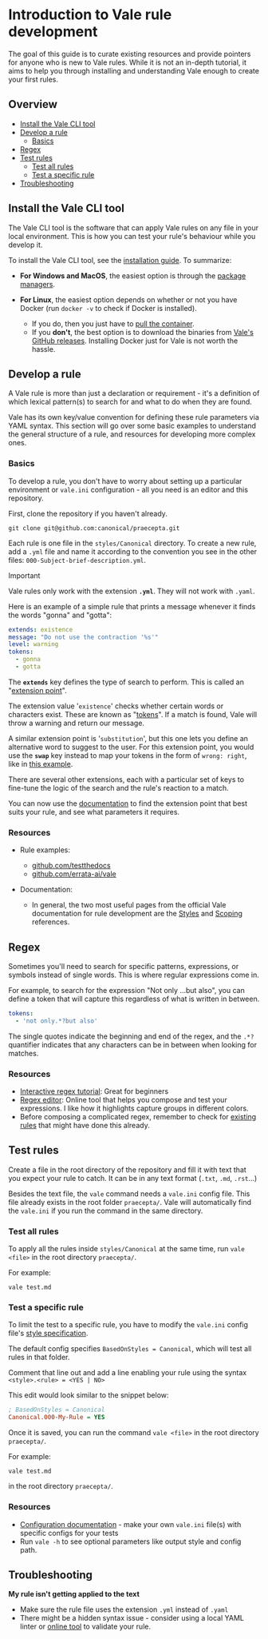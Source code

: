# Introduction to Vale rule development

The goal of this guide is to curate existing resources and provide pointers for anyone who is new to Vale rules. While it is not an in-depth tutorial, it aims to help you through installing and understanding Vale enough to create your first rules.

## Overview
* [Install the Vale CLI tool](#install-the-vale-cli-tool)
* [Develop a rule](#develop-a-rule)
  * [Basics](#basics)
* [Regex](#regex)
* [Test rules](#test-rules)
  * [Test all rules](#test-all-rules)
  * [Test a specific rule](#test-a-specific-rule)
* [Troubleshooting](#troubleshooting)


## Install the Vale CLI tool

The Vale CLI tool is the software that can apply Vale rules on any file in your local environment. This is how you can test your rule's behaviour while you develop it.

To install the Vale CLI tool, see the [installation guide](https://vale.sh/docs/vale-cli/installation/). To summarize:

- **For Windows and MacOS**, the easiest option is through the [package managers](https://vale.sh/docs/vale-cli/installation/#package-managers).

- **For Linux**, the easiest option depends on whether or not you have Docker (run `docker -v` to check if Docker is installed).
  * If you do, then you just have to [pull the container](https://vale.sh/docs/vale-cli/installation/#docker).
  * If you **don't**, the best option is to download the binaries from [Vale's GitHub releases](https://vale.sh/docs/vale-cli/installation/#github-releases). Installing Docker just for Vale is not worth the hassle.

## Develop a rule

A Vale rule is more than just a declaration or requirement - it's a definition of which lexical pattern(s) to search for and what to do when they are found. 

Vale has its own key/value convention for defining these rule parameters via YAML syntax. This section will go over some basic examples to understand the general structure of a rule, and resources for developing more complex ones.

### Basics

To develop a rule, you don't have to worry about setting up a particular environment or `vale.ini` configuration - all you need is an editor and this repository.

First, clone the repository if you haven't already.

```shell
git clone git@github.com:canonical/praecepta.git
```

Each rule is one file in the `styles/Canonical` directory. To create a new rule, add a `.yml` file and name it according to the convention you see in the other files: `000-Subject-brief-description.yml`.

> [!IMPORTANT]
> Vale rules only work with the extension **`.yml`**. They will not work with `.yaml`.

Here is an example of a simple rule that prints a message whenever it finds the words "gonna" and "gotta":

```yaml
extends: existence
message: "Do not use the contraction '%s'"
level: warning
tokens:
  - gonna
  - gotta
```

The **`extends`** key defines the type of search to perform. This is called an "[extension point](https://vale.sh/docs/topics/styles/#extension-points)".

The extension value '`existence`' checks whether certain words or characters exist. These are known as "[tokens](https://en.wikipedia.org/wiki/Lexical_analysis#Lexical_token_and_lexical_tokenization)". If a match is found, Vale will throw a warning and return our message.

A similar extension point is '`substitution`', but this one lets you define an alternative word to suggest to the user. For this extension point, you would use the **`swap`** key instead to map your tokens in the form of `wrong: right`, like in [this example](https://vale.sh/docs/topics/styles/#substitution).

There are several other extensions, each with a particular set of keys to fine-tune the logic of the search and the rule's reaction to a match.

You can now use the [documentation](https://vale.sh/docs/topics/styles/#extension-points) to find the extension point that best suits your rule, and see what parameters it requires.

### Resources

* Rule examples: 
  * [github.com/testthedocs](https://github.com/testthedocs/vale-styles/tree/master/ttd-light)
  * [github.com/errata-ai/vale](https://github.com/errata-ai/vale/tree/v3/testdata/styles)

* Documentation:
  * In general, the two most useful pages from the official Vale documentation for rule development are the [Styles](https://vale.sh/docs/topics/styles/) and [Scoping](https://vale.sh/docs/topics/scoping/) references.

## Regex

Sometimes you'll need to search for specific patterns, expressions, or symbols instead of single words. This is where regular expressions come in.

For example, to search for the expression "Not only ...but also", you can define a token that will capture this regardless of what is written in between. 

```yaml
tokens:
  - 'not only.*?but also'
```

The single quotes indicate the beginning and end of the regex, and the `.*?` quantifier indicates that any characters can be in between when looking for matches.


### Resources

- [Interactive regex tutorial](https://regexone.com/): Great for beginners
- [Regex editor](https://regex101.com/): Online tool that helps you compose and test your expressions. I like how it highlights capture groups in different colors.
- Before composing a complicated regex, remember to check for [existing rules](#resources) that might have done this already. 

## Test rules

Create a file in the root directory of the repository and fill it with text that you expect your rule to catch. It can be in any text format (`.txt`, `.md`, `.rst`...)

Besides the text file, the `vale` command needs a `vale.ini` config file. This file already exists in the root folder `praecepta/`. Vale will automatically find the `vale.ini` if you run the command in the same directory.

### Test all rules

To apply all the rules inside `styles/Canonical` at the same time, run `vale <file>` in the root directory `praecepta/`.

For example:

```shell
vale test.md
```

### Test a specific rule

To limit the test to a specific rule, you have to modify the `vale.ini` config file's [style specification](https://vale.sh/docs/topics/config/#basedonstyles).

The default config specifies `BasedOnStyles = Canonical`, which will test all rules in that folder.

Comment that line out and add a line enabling your rule using the syntax `<style>.<rule> = <YES | NO>`

This edit would look similar to the snippet below:

```ini
; BasedOnStyles = Canonical
Canonical.000-My-Rule = YES
```

Once it is saved, you can run the command `vale <file>` in the root directory `praecepta/`.

For example:

```shell
vale test.md
```

in the root directory `praecepta/`.

### Resources

* [Configuration documentation](https://vale.sh/docs/topics/config/#basedonstyles) -  make your own `vale.ini` file(s) with specific configs for your tests
* Run `vale -h` to see optional parameters like output style and config path.

## Troubleshooting

**My rule isn't getting applied to the text**
* Make sure the rule file uses the extension `.yml` instead of `.yaml`
* There might be a hidden syntax issue - consider using a local YAML linter or [online tool](https://jsonformatter.org/yaml-validator) to validate your rule.
